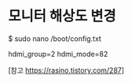 # 모니터 해상도 변경
$ sudo nano /boot/config.txt

hdmi_group=2
hdmi_mode=82

[참고 https://rasino.tistory.com/287]
